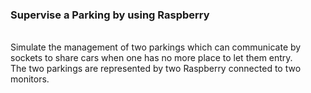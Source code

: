 <h3>Supervise a Parking by using Raspberry</h3>
<br/>
Simulate the management of two parkings which can communicate by sockets to share
cars when one has no more place to let them entry. <br/>
The two parkings are represented by two Raspberry connected to two monitors.
